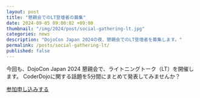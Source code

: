 ```yaml
---
layout: post
title: "懇親会でのLT登壇者の募集"
date: 2024-09-05 09:00:02 +09:00
thumbnail: "/img/2024/post/social-gathering-lt.jpg"
categories: news
description: "DojoCon Japan 2024の夜、懇親会でのLT登壇者を募集します。"
permalink: /posts/social-gathering-lt/
published: false
---
```


今回も、DojoCon Japan 2024 懇親会で、ライトニングトーク（LT）を開催します。
CoderDojoに関する話題を5分間にまとめて発表してみませんか？

<div class='entry'>
    <a href="https://dojocon-japan.doorkeeper.jp/events/177350" class="button" rel="noopener" target="_blank">参加申し込みする</a>
</div>
